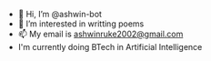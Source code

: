 - 👋 Hi, I’m @ashwin-bot
- 👀 I’m interested in writting poems 
- 📫 My email is ashwinruke2002@gmail.com
-    I'm currently doing BTech in Artificial Intelligence
<!---
ashwin-bot/ashwin-bot is a ✨ special ✨ repository because its `README.md` (this file) appears on your GitHub profile.
You can click the Preview link to take a look at your changes.
--->
